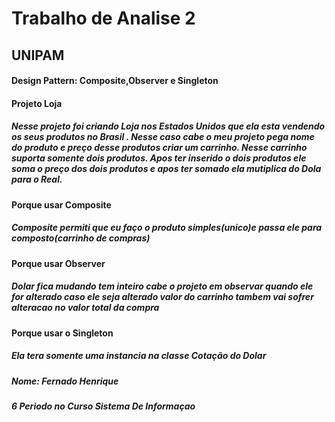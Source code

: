 <h1>Trabalho de Analise 2</h1>
<h2>UNIPAM</h2>
<h4>Design Pattern: Composite,Observer e Singleton</h4>

<h4>Projeto Loja</h4>
<h5>Nesse projeto foi criando Loja nos Estados Unidos que ela esta vendendo os seus produtos no Brasil . Nesse caso cabe o meu projeto pega nome do produto e preço desse produtos criar um carrinho. Nesse carrinho suporta somente dois produtos. Apos ter inserido o dois produtos ele soma o preço dos dois produtos e apos ter somado ela mutiplica do Dola para o Real.  </h5>

<h4>Porque usar Composite</h4>
<h5>Composite permiti que eu faço o produto simples(unico)e passa ele para composto(carrinho de compras)</h5>

<h4>Porque usar Observer</h4>
<h5>Dolar fica mudando tem inteiro cabe o projeto em observar quando ele for alterado caso ele seja alterado valor do carrinho tambem vai sofrer alteracao no valor total da compra</h5>

<h4>Porque usar o Singleton</h4>
<h5>Ela tera somente uma instancia  na classe Cotação do Dolar</h5>

<h5>Nome: Fernado Henrique</h5>
<h5>6 Periodo no Curso Sistema De Informaçao</h5>